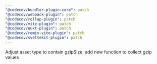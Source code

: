 ```yaml
---
"@codecov/bundler-plugin-core": patch
"@codecov/webpack-plugin": patch
"@codecov/rollup-plugin": patch
"@codecov/vite-plugin": patch
"@codecov/nuxt-plugin": patch
"@codecov/remix-vite-plugin": patch
"@codecov/sveltekit-plugin": patch
---
```


Adjust asset type to contain gzipSize, add new function to collect gzip values

